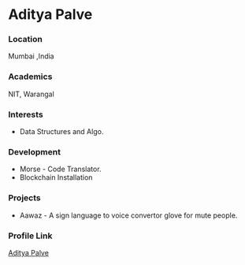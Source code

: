# Aditya Palve

### Location

Mumbai ,India

### Academics

NIT, Warangal

### Interests

- Data Structures and Algo.

### Development

- Morse - Code Translator.
- Blockchain Installation

### Projects

- Aawaz - A sign language to voice convertor glove for mute people.

### Profile Link

[Aditya Palve](https://github.com/ThanoS-max)
